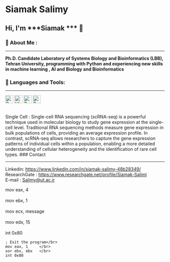 # Siamak Salimy      
<!--START_SECTION:waka -->  
<!--END_SECTION:waka--> 

## Hi, I'm ***Siamak ***  🙂 

### 🔎 About Me :   
<hr/>

**Ph.D. Candidate Laboratory of Systems Biology and Bioinformatics (LBB), Tehran University, programming with Python and experiencing new skills in machine learning , AI and Biology and Bioinformatics**


###  🧰 Languages and Tools:
<hr/>


<p>

<img alt="Python" src="https://img.shields.io/badge/Python-14354C?style=for-the-badge&logo=python&logoColor=white" height="25px"/> 
<img alt="Ubuntu" src="https://img.shields.io/badge/Ubuntu-E95420?style=for-the-badge&logo=ubuntu&logoColor=white" height="25px"/>
<img alt="R" src="https://img.shields.io/badge/R-R--Programming-brightgreen" height="25px"/>
<img alt="R" src="https://img.shields.io/badge/SingleCell-.-blueviolet" height="25px"/>
</p></br>
Single Cell : 
Single-cell RNA sequencing (scRNA-seq) is a powerful technique used in molecular biology to study gene expression at the single-cell level. Traditional RNA sequencing methods measure gene expression in bulk populations of cells, providing an average expression profile. In contrast, scRNA-seq allows researchers to capture the gene expression patterns of individual cells within a population, enabling a more detailed understanding of cellular heterogeneity and the identification of rare cell types.
###  Contact
<hr/>

Linkedin: https://www.linkedin.com/in/siamak-salimy-48b28349/</br>
ResearchGate : https://www.researchgate.net/profile/Siamak-Salimi</br> 
E-mail :  Salimy@ut.ac.ir  

mov eax, 4 </br>        
    mov ebx, 1    </br>     
    mov ecx, message  </br>  
    mov edx, 15       </br>  
    int 0x80         </br>   

    ; Exit the program</br>
    mov eax, 1     </br>  
    xor ebx, ebx   </br>   
    int 0x80         
